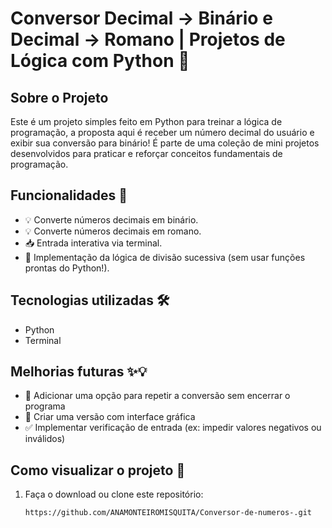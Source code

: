 # Conversor Decimal → Binário e Decimal → Romano | Projetos de Lógica com Python 🐍

## Sobre o Projeto

Este é um projeto simples feito em Python para treinar a lógica de programação, a proposta aqui é receber um número decimal do usuário e exibir sua conversão para binário!
É parte de uma coleção de mini projetos desenvolvidos para praticar e reforçar conceitos fundamentais de programação. 

## Funcionalidades 🌟

- 💡 Converte números decimais em binário.
- 💡 Converte números decimais em romano.
- 📥 Entrada interativa via terminal.
- 🧮 Implementação da lógica de divisão sucessiva (sem usar funções prontas do Python!).

## Tecnologias utilizadas 🛠️

- Python
- Terminal

## Melhorias futuras ✨💡

- 🔁 Adicionar uma opção para repetir a conversão sem encerrar o programa
- 🎨 Criar uma versão com interface gráfica
- ✅ Implementar verificação de entrada (ex: impedir valores negativos ou inválidos)

## Como visualizar o projeto 📂

1. Faça o download ou clone este repositório:  
   ```bash
   https://github.com/ANAMONTEIROMISQUITA/Conversor-de-numeros-.git



